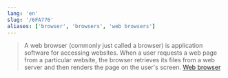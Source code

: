 ```yaml
---
lang: 'en'
slug: '/6FA776'
aliases: ['browser', 'browsers', 'web browsers']
---
```


> A web browser (commonly just called a browser) is application software for accessing websites. When a user requests a web page from a particular website, the browser retrieves its files from a web server and then renders the page on the user's screen. [Web browser](https://en.wikipedia.org/wiki/Web_browser)
